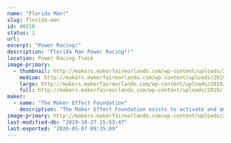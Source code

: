 ```yaml
---
name: "Florida Man!"
slug: florida-man
id: 40218
status: 1
url: 
excerpt: "Power Racing!"
description: "Florida Man Power Racing!!"
location: Power Racing Track
image-primary:
  - thumbnail: http://makers.makerfaireorlando.com/wp-content/uploads/2019/10/florida-man-0-150x150.jpg
    medium: http://makers.makerfaireorlando.com/wp-content/uploads/2019/10/florida-man-0-225x300.jpg
    large: http://makers.makerfaireorlando.com/wp-content/uploads/2019/10/florida-man-0.jpg
    full: http://makers.makerfaireorlando.com/wp-content/uploads/2019/10/florida-man-0.jpg
maker:
  - name: "The Maker Effect Foundation"
    description: "The Maker Effect Foundation exists to activate and amplify the efforts of makers as they learn, build and work together in their communities. Our efforts include research, publication, community organization, event production, and startup advisement. The foundation’s community organization and startup efforts are focused on Central Florida, however our research and publication efforts are not limited in scope. The Maker Effect Foundation is a 501(c)(3) public charity. "
image-primary: http://makers.makerfaireorlando.com/wp-content/uploads/2015/09/candy_making_buttons_at_makerfx-1024x1024.jpg
last-modified-db: "2019-10-27 15:53:47"
last-exported: "2020-05-07 09:35:09"
---
```

